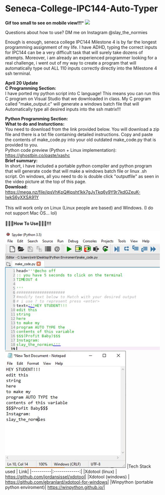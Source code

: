 # Seneca-College-IPC144-Auto-Typer
**Gif too small to see on mobile view!!!***
![](https://github.com/RetributionByRevenue/Seneca-College-IPC144-Auto-Typer/blob/master/github_display.gif?raw=true)

Questions about how to use? DM me on Instagram @slay_the_normies

Enough is enough, seneca college IPC144 Milestone 4 is by far the longest programming assignment of my life.
I have ADHD, typing the correct inputs for IPC144 can be a very difficult task that will surely take dozens of attempts.
Moreover, i am already an experienced programmer looking for a real challenge, i went out of my way to create a program that will automatically type out ALL 110 inputs correctly directly into the Milestone 4 ssh terminal. 

**April 20 Update**<br>
**C Programming Section:**<br>
I have ported my python script into C language! This means you can run this C program on Visual Studio that we downloaded in class.  My C program called "make_output.c" will generate a windows batch file that will Automatically type all desired inputs into the ssh matrix!!!

**Python Programming Section:**<br>
**What to do and Insturctions:**<br>
You need to download from the link provided below. You will download a zip file and there is a txt file containing detailed instructions. Copy and paste the contents of make_code.py into your old outdated make_code.py that is provided to you.<br>
Python code preview (Python + Linux implementation): https://ghostbin.co/paste/xashc<br>
**Brief summary:**<br>
In short, i have included a portable python compiler and python program that will generate code that will make a windows batch file or linux .sh script.  On windows, all you need to do is double click "outputfile" as seen in the video picture at the top of this page.<br>
**Download:** 
https://mega.nz/file/ipsVhKpQ#ipsht1kk7gJyTkq6y9Y9r7kdGZeuK-lwkS6yXXSA91Y
<br><br>
This will work only on Linux (Linux people are based) and Windows. (I do not support Mac OS... lol)<br>
<br>**👀🐍👀How To Use👀🐍👀!!!**<br><br>
![](https://github.com/RetributionByRevenue/Seneca-College-IPC144-Auto-Typer/blob/master/demo1.JPG?raw=true)<br>
![](https://github.com/RetributionByRevenue/Seneca-College-IPC144-Auto-Typer/blob/master/demo2.JPG?raw=true)
|Tech Stack used | Link|
|----------|:-------------:|
|Xdotool (linux) | https://github.com/jordansissel/xdotool|
|Xdotool (windows) | https://github.com/ebranlard/xdotool-for-windows|
|Winpython (portable python enviroment)| https://winpython.github.io/|
